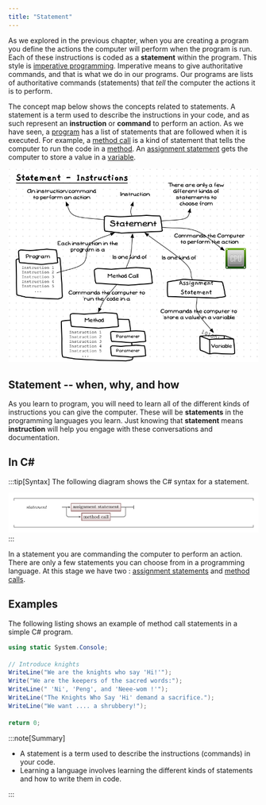 ```yaml
---
title: "Statement"
---
```


As we explored in the previous chapter, when you are creating a program you define the actions the computer will perform when the program is run. Each of these instructions is coded as a **statement** within the program. This style is [imperative programming](/book/part-1-instructions/1-sequence-and-data/2-trailside/12-other-languages#imperative-programming-paradigms). Imperative means to give authoritative commands, and that is what we do in our programs. Our programs are lists of authoritative commands (statements) that *tell* the computer the actions it is to perform.

The concept map below shows the concepts related to statements. A statement is a term used to describe the instructions in your code, and as such represent an **instruction** or **command** to perform an action. As we have seen, a [program](/book/part-1-instructions/1-sequence-and-data/2-trailside/00-program) has a list of statements that are followed when it is executed. For example, a [method call](/book/part-1-instructions/1-sequence-and-data/2-trailside/03-method-call) is a kind of statement that tells the computer to run the code in a [method](/book/part-1-instructions/1-sequence-and-data/2-trailside/02-method). An [assignment statement](/book/part-1-instructions/1-sequence-and-data/2-trailside/08-assignment-statement) gets the computer to store a value in a [variable](/book/part-1-instructions/1-sequence-and-data/2-trailside/07-variable).

![A statement is a command for the computer to perform an action](./images/statement-concept.png "A statement is a command for the computer to perform an action ")

## Statement -- when, why, and how

As you learn to program, you will need to learn all of the different kinds of instructions you can give the computer. These will be **statements** in the programming languages you learn. Just knowing that **statement** means **instruction** will help you engage with these conversations and documentation.

## In C#

:::tip[Syntax]
The following diagram shows the C# syntax for a statement.

![C# syntax for a statement](./images/statement.png "C# syntax for a statement")
:::

In a statement you are commanding the computer to perform an action. There are only a few statements you can choose from in a programming language. At this stage we have two : [assignment statements](/book/part-1-instructions/1-sequence-and-data/2-trailside/08-assignment-statement) and [method calls](/book/part-1-instructions/1-sequence-and-data/2-trailside/03-method-call).

## Examples

The following listing shows an example of method call statements in a simple C# program.

```csharp
using static System.Console;

// Introduce knights
WriteLine("We are the knights who say 'Hi!'");
Write("We are the keepers of the sacred words:");
WriteLine(" 'Ni', 'Peng', and 'Neee-wom !'");
WriteLine("The Knights Who Say 'Hi' demand a sacrifice.");
WriteLine("We want .... a shrubbery!");

return 0;
```

:::note[Summary]

- A statement is a term used to describe the instructions (commands) in your code.
- Learning a language involves learning the different kinds of statements and how to write them in code.

:::

